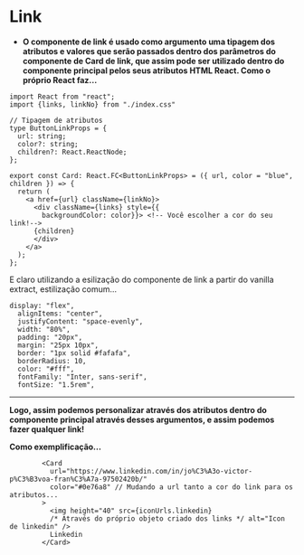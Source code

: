 # Link

- **O componente de link é usado como argumento uma tipagem dos atributos e valores que serão passados dentro dos parâmetros do componente de Card de link, que assim pode ser utilizado dentro do componente principal pelos seus atributos HTML React. Como o próprio React faz...**

```tsx
import React from "react";
import {links, linkNo} from "./index.css"

// Tipagem de atributos
type ButtonLinkProps = {
  url: string;
  color?: string;
  children?: React.ReactNode;
};

export const Card: React.FC<ButtonLinkProps> = ({ url, color = "blue", children }) => {
  return (
    <a href={url} className={linkNo}>
      <div className={links} style={{ 
        backgroundColor: color}}> <!-- Você escolher a cor do seu link!-->
      {children}
      </div>
    </a>
  );
};
```

E claro utilizando a esilização do componente de link a partir do vanilla extract, estilização comum...

```tsx
display: "flex",
  alignItems: "center",
  justifyContent: "space-evenly",
  width: "80%",
  padding: "20px",
  margin: "25px 10px",
  border: "1px solid #fafafa",
  borderRadius: 10,
  color: "#fff",
  fontFamily: "Inter, sans-serif",
  fontSize: "1.5rem",
```

---

**Logo, assim podemos personalizar através dos atributos dentro do componente principal através desses argumentos, e assim podemos fazer qualquer link!** 

**Como exemplificação...**

```tsx
        <Card
          url="https://www.linkedin.com/in/jo%C3%A3o-victor-p%C3%B3voa-fran%C3%A7a-97502420b/"
          color="#0e76a8" // Mudando a url tanto a cor do link para os atributos...
        >
          <img height="40" src={iconUrls.linkedin} 
          /* Através do próprio objeto criado dos links */ alt="Icon de linkedin" />
          Linkedin
        </Card>
```